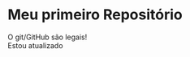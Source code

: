 Meu primeiro Repositório
=============================

O git/GitHub são legais!</br>
Estou atualizado
